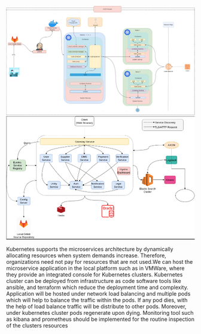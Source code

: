 ![Untitled Diagram](https://github.com/ashrafulislamcs/tasks-three/blob/main/one.jpg)
![Untitled Diagram](https://github.com/ashrafulislamcs/tasks-three/blob/main/two.png)

Kubernetes supports the microservices architecture by dynamically allocating resources when system demands increase. Therefore, organizations need not pay for resources that are not used.We can host the microservice application in the local platform such as in VMWare, where they provide an integrated console for Kubernetes clusters. Kubernetes cluster can be deployed from infrastructure as code software tools like ansible, and terraform which reduce the deployment time and complexity. Application will be hosted under network load balancing and multiple pods which will help to balance the traffic within the pods. If any pod dies, with the help of load balance traffic will be distribute to other pods. Moreover, under kubernetes cluster pods regenerate upon dying. Monitoring tool such as kibana and prometheus should be implemented for the routine inspection of the clusters resources
